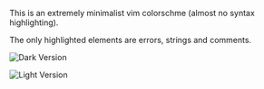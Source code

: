 This is an extremely minimalist vim colorschme (almost no syntax highlighting).

The only highlighted elements are errors, strings and comments.

![Dark Version](http://i.imgur.com/YbwxYOG.png)

![Light Version](http://i.imgur.com/nqy7wRO.png)
